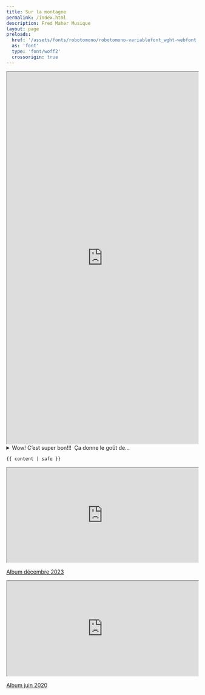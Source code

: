 ```yaml
---
title: Sur la montagne
permalink: /index.html
description: Fred Maher Musique
layout: page
preloads:
  href: '/assets/fonts/robotomono/robotomono-variablefont_wght-webfont.woff2'
  as: 'font'
  type: 'font/woff2'
  crossorigin: true
---
```



<div class="container">
<article class="region">

<iframe title="Sur la montagne" src="https://bandcamp.com/EmbeddedPlayer/album=4634084/size=large/bgcol=ffffff/linkcol=63b2cc/minimal=true/transparent=false/" style="width:100%; height:980px;" seamless><a href="https://fredmahermusique.bandcamp.com/album/sur-la-montagne-2" loading="lazy">Sur la montagne by Fred Maher</a>
<p class="parution-surlamontagne"><a href="https://fredmahermusique.bandcamp.com/album/sur-la-montagne-2" target="blank"><span>Album janvier 2025</span></a></p>
</iframe>
</article>

<details>
  <summary>Wow! C’est super bon!!!&nbsp;&nbsp;Ça donne le goût de...</summary>
  <p style="margin:0">de partir en road trip l’été! Good job!<span>👍</span></p>
<p>- J’ai écouté ton album en me levant ce matin et il m’a fait me sentir bien. Ce qui, dans le contexte actuel, est un exploit, non?<span>😉</span><br>
J’aime beaucoup la formule des très courtes chansons qui forment, en quelque sorte, comme un album de polaroids, sans artifices.</br>
« Baissez les f’nêtres » m’a bien fait rire...Merci!<br>
Bravo et bonne continuité!</p>
<p>- Bravo mon chéri!!!<br>
J'adore la chanson en mon honneur (tu m'fais du bien), t'aurais pas dû!</p>
<p>- Good job mon Fred!!! &nbsp;J'm bien l'esprit de tes nouvelles tunes!!</p>
<p>- Formidable !<br>
Je n'en avais aucune idée, bravo Fred !</p>
<p>- Salut Fred!!!<br>
C'est donc bien l'fun ça !</p>
<p>- Ohhh félicitations!!!!</br>
Je me suis inscrite à tes médias!!!<br>
Vraiment cool!</p>
<p>- <span>👍</span>1</p>
<p>- Salut Fred,<br>
Belle progéniture, ton petit dernier. Y’a de l’amour dans l’air je pense ? <span>❤️</span> les textes sont très beaux et l’harmonie aussi! Bravo et merci de nous avoir partagé!</p>
<p>- Bonjour Fred.<br>
Dans ton dernier né, la première et la dernière chanson m’inspirent. Tu as toute mon admiration.</p>
<p>- Bravo et FÉLICITATIONS pour ton 3ième 'enfant'... il n'a pas beaucoup de différence d'âge d'avec l'autre... nous le trouvons plus enjoué et musicalement il y des sonorités et rythmes qui invitent à la danse! Ta voix reste toujours aussi douce, agréable à l'oreille et avec des paroles bien senties! Je l'ajoute précieusement aux autres!</p>
<p>- cool! j'aime beaucoup! Merci!&nbsp; :)</p>
<p>- <span>💙</span> Ça « grooove »</p>
<p>- Bravo Fred et al .. Belle production aussi.. Félicitations<br>
De belles chansons !!!<br>
Félicitations donc !!! Bravo</p>
<p>- Très réussies Fred.<br>
Merci.<br>
Le dessin de Malik est parfait pour illustrer ta musique.</p>
<p>- Merci<span>🙏</span><br>
Petit bonheur<br>
PS j’adore Baissez les fenêtres</p>
<p>- Beau travail Fred. Ça te ressemble. J’aime beaucoup.</p>
<p>- Merci Fred!<br>
Chouettes tes chansons. Je crois que tu t'es bien amusé et a eu du plaisir à faire cela. C'est ce qui compte au final!</p>
<p><img src="/assets/images/manon.gif" alt=""></p>
<p>- Allô Fred! Je viens d’arriver à Ste-Anne-des-Monts, et tantôt en partant de Matane on a mis ton album ( ça ne s’invente pas la coïncidence ). J’adore le côté funky, les guitares <span>🎸 </span>et tout. Tu t’es amusé, ça s’entend. Bravo<span>😊</span></p>
<p>- Bonjour mon beau,<br>
Ben bravo! J’adore ça! Richard Soly me disait toujours: “ quand ton pied se met à taper le sol...c’est que tu aimes ça! Ben c’est ça qui est arrivé. J’aime beaucoup la toune 1 et la 3, la guitare dans la 3 est excellente.<br>
Ca sent le printemps.</p>
<p>- Je viens d’écouter de nouveau ton bébé neuf et j’aime beaucoup , surtout les balades que mes vieilles oreilles peuvent bien entendre.<br>
J’aime la poésie de l’écriture et les mélodies. Ça « me fait du bien »<br>
Bravo, ça paraît que tu es dans ton élément.</p>
<p>- Hey, suis allée écouter tes dernières tounes et j'ai beaucoup aimé<span>❤️</span><br>
J'adore le côté feel good des chansons! Ça te va bien<span>😊</span><span>👍</span><span>👍</span><span>👍</span> Plusieurs lignes accrocheuses
! <br>Un gros bravo à toi !</p>
<p>- Tes nouvelles tounes sont vraiment chouettes<span>👏</span><span>👏</span><span>👏</span> Bravo encore !</p>
</details>


<article class="region">

    {{ content | safe }}
    
   <div class="display-table">
    <div>
        <iframe title="Salut Johnny" style="width:100%; height:250px" src="https://bandcamp.com/EmbeddedPlayer/album=3361156341/size=large/bgcol=ffffff/linkcol=63b2cc/minimal=true/transparent=false/" seamless><a href="https://fredmahermusique.bandcamp.com/album/salut-johnny" loading="lazy">J&#39;attends l&#39;printemps by Fred Maher</a></iframe>
<p class="parution-salut-johnny"><a href="https://fredmahermusique.bandcamp.com/album/salut-johnny" target="blank"><span>Album décembre 2023</span></a></p></div>
        <div><iframe  class="printemps" title="J'attends l'printemps" style="width:100%; height:250px" src="https://bandcamp.com/EmbeddedPlayer/album=1979870981/size=large/bgcol=ffffff/linkcol=63b2cc/minimal=true/transparent=true/" seamless><a href="https://fredmahermusique.bandcamp.com/album/jattends-lprintemps" loading="lazy">J&#39;attends l&#39;printemps by Fred Maher</a></iframe>
   <p class="parution-j-attends-l-printemps"><a href="https://fredmahermusique.bandcamp.com/album/jattends-lprintemps" target="blank"><span>Album juin 2020</span></a></p></div>
    
   
</article>
</container>

